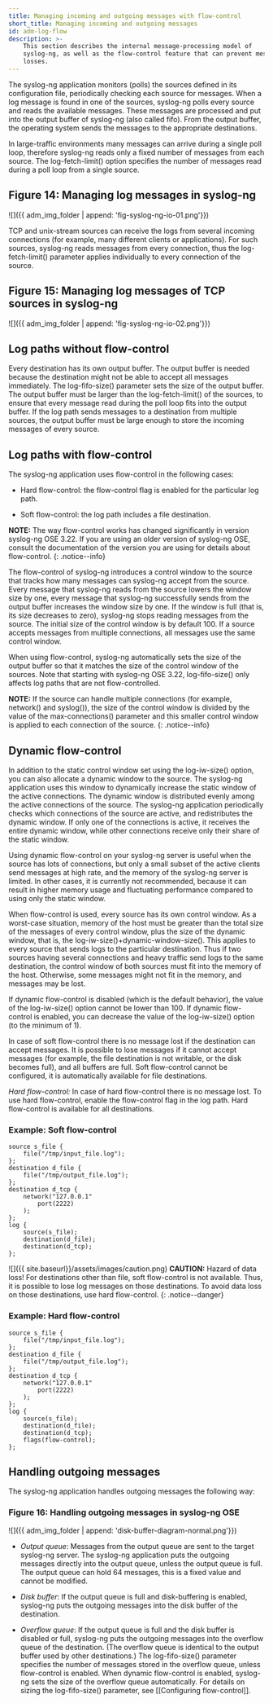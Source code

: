 ```yaml
---
title: Managing incoming and outgoing messages with flow-control
short_title: Managing incoming and outgoing messages
id: adm-log-flow
description: >-
    This section describes the internal message-processing model of
    syslog-ng, as well as the flow-control feature that can prevent message
    losses.
---
```


The syslog-ng application monitors (polls) the sources defined in its
configuration file, periodically checking each source for messages. When
a log message is found in one of the sources, syslog-ng polls every
source and reads the available messages. These messages are processed
and put into the output buffer of syslog-ng (also called fifo). From the
output buffer, the operating system sends the messages to the
appropriate destinations.

In large-traffic environments many messages can arrive during a single
poll loop, therefore syslog-ng reads only a fixed number of messages
from each source. The log-fetch-limit() option specifies the number of
messages read during a poll loop from a single source.

## Figure 14: Managing log messages in syslog-ng

![]({{ adm_img_folder | append: 'fig-syslog-ng-io-01.png'}})

TCP and unix-stream sources can receive the logs from several incoming
connections (for example, many different clients or applications). For
such sources, syslog-ng reads messages from every connection, thus the
log-fetch-limit() parameter applies individually to every connection of
the source.

## Figure 15: Managing log messages of TCP sources in syslog-ng

![]({{ adm_img_folder | append: 'fig-syslog-ng-io-02.png'}})

## Log paths without flow-control

Every destination has its own output buffer. The output buffer is needed
because the destination might not be able to accept all messages
immediately. The log-fifo-size() parameter sets the size of the output
buffer. The output buffer must be larger than the log-fetch-limit() of
the sources, to ensure that every message read during the poll loop fits
into the output buffer. If the log path sends messages to a destination
from multiple sources, the output buffer must be large enough to store
the incoming messages of every source.

## Log paths with flow-control

The syslog-ng application uses flow-control in the following cases:

- Hard flow-control: the flow-control flag is enabled for the
    particular log path.

- Soft flow-control: the log path includes a file destination.

**NOTE:** The way flow-control works has changed significantly in version
syslog-ng OSE 3.22. If you are using an older version of syslog-ng OSE,
consult the documentation of the version you are using for details about
flow-control.
{: .notice--info}

The flow-control of syslog-ng introduces a control window to the source
that tracks how many messages can syslog-ng accept from the source.
Every message that syslog-ng reads from the source lowers the window
size by one, every message that syslog-ng successfully sends from the
output buffer increases the window size by one. If the window is full
(that is, its size decreases to zero), syslog-ng stops reading messages
from the source. The initial size of the control window is by default 100.
If a source accepts messages from multiple connections, all
messages use the same control window.

When using flow-control, syslog-ng automatically sets the size of the
output buffer so that it matches the size of the control window of the
sources. Note that starting with syslog-ng OSE 3.22, log-fifo-size()
only affects log paths that are not flow-controlled.

**NOTE:** If the source can handle multiple connections (for example,
network() and syslog()), the size of the control window is divided by
the value of the max-connections() parameter and this smaller control
window is applied to each connection of the source.
{: .notice--info}

## Dynamic flow-control

In addition to the static control window set using the log-iw-size()
option, you can also allocate a dynamic window to the source. The
syslog-ng application uses this window to dynamically increase the
static window of the active connections. The dynamic window is
distributed evenly among the active connections of the source. The
syslog-ng application periodically checks which connections of the
source are active, and redistributes the dynamic window. If only one of
the connections is active, it receives the entire dynamic window, while
other connections receive only their share of the static window.

Using dynamic flow-control on your syslog-ng server is useful when the
source has lots of connections, but only a small subset of the active
clients send messages at high rate, and the memory of the syslog-ng
server is limited. In other cases, it is currently not recommended,
because it can result in higher memory usage and fluctuating performance
compared to using only the static window.

When flow-control is used, every source has its own control window. As a
worst-case situation, memory of the host must be greater than the total
size of the messages of every control window, plus the size of the
dynamic window, that is, the log-iw-size()+dynamic-window-size(). This
applies to every source that sends logs to the particular destination.
Thus if two sources having several connections and heavy traffic send
logs to the same destination, the control window of both sources must
fit into the memory of the host. Otherwise, some messages might not fit
in the memory, and messages may be lost.

If dynamic flow-control is disabled (which is the default behavior), the
value of the log-iw-size() option cannot be lower than 100. If dynamic
flow-control is enabled, you can decrease the value of the log-iw-size()
option (to the minimum of 1).

In case of soft flow-control there is no message lost if the destination
can accept messages. It is possible to lose messages if it cannot accept
messages (for example, the file destination is not writable, or the disk
becomes full), and all buffers are full. Soft flow-control cannot be
configured, it is automatically available for file destinations.

*Hard flow-control:* In case of hard flow-control there is no message
lost. To use hard flow-control, enable the flow-control flag in the log
path. Hard flow-control is available for all destinations.

### Example: Soft flow-control

```config
source s_file {
    file("/tmp/input_file.log");
};
destination d_file {
    file("/tmp/output_file.log");
};
destination d_tcp {
    network("127.0.0.1"
        port(2222)
    );
};
log {
    source(s_file);
    destination(d_file);
    destination(d_tcp);
};
```

![]({{ site.baseurl}}/assets/images/caution.png) **CAUTION:**
Hazard of data loss! For destinations other than file, soft flow-control
is not available. Thus, it is possible to lose log messages on those
destinations. To avoid data loss on those destinations, use hard flow-control.
{: .notice--danger}

### Example: Hard flow-control

```config
source s_file {
    file("/tmp/input_file.log");
};
destination d_file {
    file("/tmp/output_file.log");
};
destination d_tcp {
    network("127.0.0.1"
        port(2222)
    );
};
log {
    source(s_file);
    destination(d_file);
    destination(d_tcp);
    flags(flow-control);
};
```

## Handling outgoing messages

The syslog-ng application handles outgoing messages the following way:

### Figure 16: Handling outgoing messages in syslog-ng OSE

![]({{ adm_img_folder | append: 'disk-buffer-diagram-normal.png'}})

- *Output queue*: Messages from the output queue are sent to the
    target syslog-ng server. The syslog-ng application puts the outgoing
    messages directly into the output queue, unless the output queue is
    full. The output queue can hold 64 messages, this is a fixed value
    and cannot be modified.

- *Disk buffer*: If the output queue is full and disk-buffering is
    enabled, syslog-ng puts the outgoing messages into the disk buffer
    of the destination.

- *Overflow queue*: If the output queue is full and the disk buffer is
    disabled or full, syslog-ng puts the outgoing messages into the
    overflow queue of the destination. (The overflow queue is identical
    to the output buffer used by other destinations.) The
    log-fifo-size() parameter specifies the number of messages stored in
    the overflow queue, unless flow-control is enabled. When dynamic
    flow-control is enabled, syslog-ng sets the size of the overflow
    queue automatically. For details on sizing the log-fifo-size()
    parameter, see [[Configuring flow-control]].
